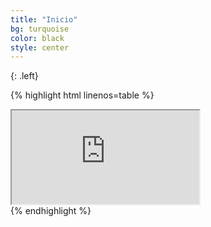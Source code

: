```yaml
---
title: "Inicio"
bg: turquoise
color: black
style: center
---
```


{: .left}

{% highlight html linenos=table %}
<div class="icontain">
  <iframe src="https://www.youtube.com/watch?v=qUu9GG0AYsg" allowfullscreen></iframe>
</div>
{% endhighlight %}